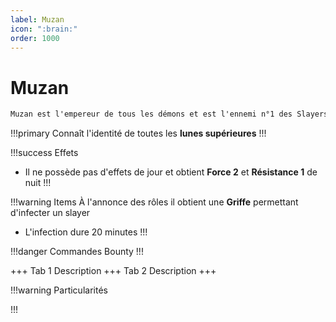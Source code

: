 ```yaml
---
label: Muzan
icon: ":brain:"
order: 1000
---
```


# Muzan

```txt
Muzan est l'empereur de tous les démons et est l'ennemi n°1 des Slayers
```

!!!primary
Connaît l'identité de toutes les **lunes supérieures**
!!!

!!!success Effets
- Il ne possède pas d'effets de jour et obtient **Force 2** et **Résistance 1** de nuit
!!!

!!!warning Items
À l'annonce des rôles il obtient une **Griffe** permettant d'infecter un slayer
- L'infection dure 20 minutes
!!!

!!!danger Commandes
Bounty
!!!

+++ Tab 1
Description
+++ Tab 2 
Description
+++



!!!warning Particularités

!!!
